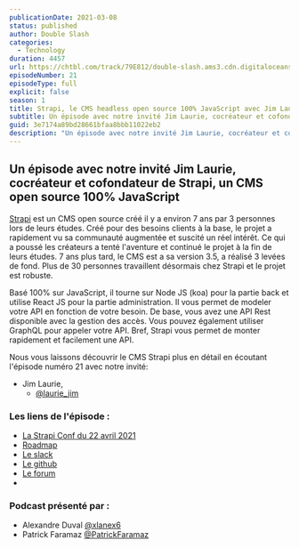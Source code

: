```yaml
---
publicationDate: 2021-03-08
status: published
author: Double Slash
categories:
  - Technology
duration: 4457
url: https://chtbl.com/track/79E812/double-slash.ams3.cdn.digitaloceanspaces.com/DS_021_strapi.mp3
episodeNumber: 21
episodeType: full
explicit: false
season: 1
title: Strapi, le CMS headless open source 100% JavaScript avec Jim Laurie
subtitle: Un épisode avec notre invité Jim Laurie, cocréateur et cofondateur de Strapi, un CMS open source 100% JavaScript
guid: 3e7174a89bd28661bfaa8bbb11022eb2
description: "Un épisode avec notre invité Jim Laurie, cocréateur et cofondateur de Strapi, un CMS open source 100% JavaScript Strapi est un CMS open source créé il y a environ 7 ans par 3 personnes lors de leurs études. Créé pour des besoins clients à la base, le projet a rapidement vu sa communauté augmentée et suscité un réel intérêt. Ce qui a poussé les créateurs a tenté l'aventure et continué le projet à la fin de leurs études. 7 ans plus tard, le CMS est a sa version 3.5, a réalisé 3 levées de fond. Plus de 30 personnes travaillent désormais chez Strapi et le projet est robuste. Basé 100% sur JavaScript, il tourne sur Node JS (koa) pour la partie back et utilise React JS pour la partie administration. Il vous permet de modeler votre API en fonction de votre besoin. De base, vous avez une API Rest disponible avec la gestion des accès. Vous pouvez également utiliser GraphQL pour appeler votre API. Bref, Strapi vous permet de monter rapidement et facilement une API. Nous vous laissons découvrir le CMS Strapi plus en détail en écoutant l'épisode numéro 21 avec notre invité: Jim Laurie, @laurie_jim Les liens de l'épisode : La Strapi Conf du 22 avril 2021 Roadmap Le slack Le github Le forum Podcast présenté par : Alexandre Duval @xlanex6 Patrick Faramaz @PatrickFaramaz"
---
```


## Un épisode avec notre invité Jim Laurie, cocréateur et cofondateur de Strapi, un CMS open source 100% JavaScript

[Strapi](https://strapi.io/) est un CMS open source créé il y a environ 7 ans par 3 personnes lors de leurs études. Créé pour des besoins clients à la base, le projet a rapidement vu sa communauté augmentée et suscité un réel intérêt. Ce qui a poussé les créateurs a tenté l'aventure et continué le projet à la fin de leurs études.
7 ans plus tard, le CMS est a sa version 3.5, a réalisé 3 levées de fond. Plus de 30 personnes travaillent désormais chez Strapi et le projet est robuste.

Basé 100% sur JavaScript, il tourne sur Node JS (koa) pour la partie back et utilise React JS pour la partie administration.
Il vous permet de modeler votre API en fonction de votre besoin. De base, vous avez une API Rest disponible avec la gestion des accès. Vous pouvez également utiliser GraphQL pour appeler votre API.
Bref, Strapi vous permet de monter rapidement et facilement une API.

Nous vous laissons découvrir le CMS Strapi plus en détail en écoutant l'épisode numéro 21 avec notre invité:

- Jim Laurie,
  - [@laurie_jim](https://twitter.com/laurie_jim)

### Les liens de l'épisode :

- [La Strapi Conf du 22 avril 2021](https://www.strapi.io/strapi-conf-2021)
- [Roadmap](https://portal.productboard.com/strapi/1-roadmap/tabs/2-under-consideration)
- [Le slack](https://slack.strapi.io/)
- [Le github](https://github.com/strapi/)
- [Le forum](https://forum.strapi.io/)
-

### Podcast présenté par :

- Alexandre Duval [@xlanex6](https://twitter.com/xlanex6)
- Patrick Faramaz [@PatrickFaramaz](https://twitter.com/PatrickFaramaz)
